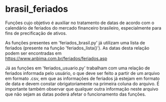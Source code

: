 # brasil_feriados
Funções cujo objetivo é auxiliar no tratamento de datas de acordo com o calendário de feriados do mercado financeiro brasileiro,
especialmente para fins de precificação de ativos.

As funções presentes em 'feriados_brasil.py' já utilizam uma lista de feriados (presente na função 'feriados_lista()').
As datas desta relação podem ser encontradas em https://www.anbima.com.br/feriados/feriados.asp

Já as funções em 'feriados_usuario.py' trabalham com uma relação de feriados informada pelo usuário,
o que deve ser feito a partir de um arquivo em formato .csv, em que as informações de feriados já
estejam em formato de data e devem constar obrigatoriamente na primeira coluna do arquivo. É importante também
observar que qualquer outra informação neste arquivo que não sejam as datas poderá afetar o funcionamento das funções.


